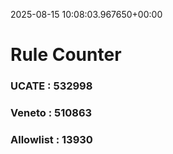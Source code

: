 2025-08-15 10:08:03.967650+00:00
# Rule Counter 
 ### UCATE : 532998

 ### Veneto : 510863

 ### Allowlist : 13930